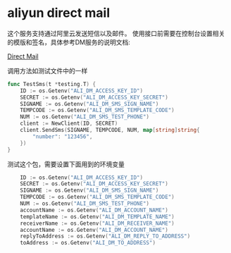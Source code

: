# aliyun direct mail

这个服务支持通过阿里云发送短信以及邮件。
使用接口前需要在控制台设置相关的模版和签名，具体参考DM服务的说明文档:

[Direct Mail](https://help.aliyun.com/document_detail/29414.html?spm=5176.doc29444.6.102.PAO5pt)

调用方法如测试文件中的一样

```go
func TestSms(t *testing.T) {
	ID := os.Getenv("ALI_DM_ACCESS_KEY_ID")
	SECRET := os.Getenv("ALI_DM_ACCESS_KEY_SECRET")
	SIGNAME := os.Getenv("ALI_DM_SMS_SIGN_NAME")
	TEMPCODE := os.Getenv("ALI_DM_SMS_TEMPLATE_CODE")
	NUM := os.Getenv("ALI_DM_SMS_TEST_PHONE")
	client := NewClient(ID, SECRET)
	client.SendSms(SIGNAME, TEMPCODE, NUM, map[string]string{
		"number": "123456",
	})
}
```

测试这个包，需要设置下面用到的环境变量
```go
	ID := os.Getenv("ALI_DM_ACCESS_KEY_ID")
	SECRET := os.Getenv("ALI_DM_ACCESS_KEY_SECRET")
	SIGNAME := os.Getenv("ALI_DM_SMS_SIGN_NAME")
	TEMPCODE := os.Getenv("ALI_DM_SMS_TEMPLATE_CODE")
	NUM := os.Getenv("ALI_DM_SMS_TEST_PHONE")
	accountName := os.Getenv("ALI_DM_ACCOUNT_NAME")
	templateName := os.Getenv("ALI_DM_TEMPLATE_NAME")
	receiverName := os.Getenv("ALI_DM_RECEIVER_NAME")
	accountName := os.Getenv("ALI_DM_ACCOUNT_NAME")
	replyToAddress := os.Getenv("ALI_DM_REPLY_TO_ADDRESS")
	toAddress := os.Getenv("ALI_DM_TO_ADDRESS")
```

